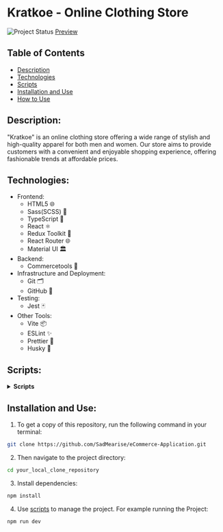 # Kratkoe - Online Clothing Store

![Project Status](https://img.shields.io/badge/status-finished-brightgreen.svg) [Preview](https://sadmearise.github.io/eCommerce-Application/)

## Table of Contents

- [Description](#description)
- [Technologies](#technologies)
- [Scripts](#scripts)
- [Installation and Use](#installation-and-use)
- [How to Use](#how-to-use)

## Description:

"Kratkoe" is an online clothing store offering a wide range of stylish and high-quality apparel for both men and women. Our store aims to provide customers with a convenient and enjoyable shopping experience, offering fashionable trends at affordable prices.

## Technologies:

- Frontend:
  - HTML5 🌐
  - Sass(SCSS) 🎨
  - TypeScript 🚀
  - React ⚛️
  - Redux Toolkit 🔄
  - React Router 🌐
  - Material UI 🏛️
- Backend:
  - Commercetools 🚀
- Infrastructure and Deployment:
  - Git 🗂️
  - GitHub 🐙
- Testing:
  - Jest 🃏
- Other Tools:
  - Vite 📦
  - ESLint ✨
  - Prettier 🎨
  - Husky 🐶

## Scripts:

<details>
  <summary><b>Scripts</b></summary>
  <ul>
    <li>
      <b>"dev"</b>: Runs development environment.
    </li>
    <li>
      <b>"build"</b>: Creates an optimized build of the application.
    </li>
    <li>
      <b>"lint"</b>: Runs the linter on the entire project directory on any file that has an extension of .ts, .tsx.
    </li>
    <li>
      <b>"format"</b>: Runs Prettier, which will reformat all the files in the project except .gitignore, .eslintignore, .prettierignore.
    </li>
    <li>
      <b>"prepare"</b>: Runs Husky, which will trigger and enable Git hooks.
    </li>
    <li>
      <b>"test"</b>: Runs tests. Equivalent to `npm test`.
    </li>
  </ul>
</details>

## Installation and Use:

1. To get a copy of this repository, run the following command in your terminal:

```bash
git clone https://github.com/SadMearise/eCommerce-Application.git
```

2. Then navigate to the project directory:

```bash
cd your_local_clone_repository
```

3. Install dependencies:

```bash
npm install
```

4. Use [scripts](#scripts) to manage the project. For example running the Project:

```bash
npm run dev
```
